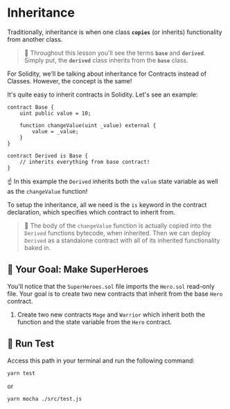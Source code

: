 # Inheritance

Traditionally, inheritance is when one class **`copies`** (or inherits) functionality from another class.

> 📖 Throughout this lesson you'll see the terms **`base`** and **`derived`**. Simply put, the **`derived`** class inherits from the **`base`** class.

For Solidity, we'll be talking about inheritance for Contracts instead of Classes. However, the concept is the same!

It's quite easy to inherit contracts in Solidity. Let's see an example:

```solidity
contract Base {
	uint public value = 10;

	function changeValue(uint _value) external {
		value = _value;
	}
}

contract Derived is Base {
    // inherits everything from base contract!
}
```
☝️ In this example the `Derived` inherits both the `value` state variable as well as the `changeValue` function!

To setup the inheritance, all we need is the `is` keyword in the contract declaration, which specifies which contract to inherit from.

> 📖 The body of the `changeValue` function is actually copied into the `Derived` functions bytecode, when inherited. Then we can deploy `Derived` as a standalone contract with all of its inherited functionality baked in.

## 🏁 Your Goal: Make SuperHeroes

You'll notice that the `SuperHeroes.sol` file imports the `Hero.sol` read-only file. Your goal is to create two new contracts that inherit from the base `Hero` contract.

1. Create two new contracts `Mage` and `Warrior` which inherit both the function and the state variable from the `Hero` contract.

## 🧪 Run Test

Access this path in your terminal and run the following command:

```bash
yarn test
```

or

```bash
yarn mocha ./src/test.js
```